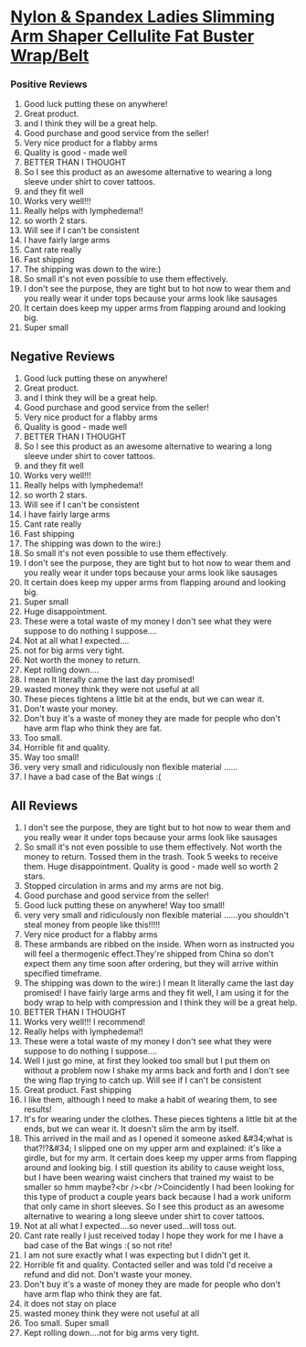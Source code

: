 # [Nylon &amp; Spandex Ladies Slimming Arm Shaper Cellulite Fat Buster Wrap/Belt](https://products.checkmycream.com/products/Nylon-and-Spandex-Ladies-Slimming-Arm-Shaper-Cellulite-Fat-Buster-WrapBelt.html)

### Positive Reviews

<ol>
      <li>Good luck putting these on anywhere!</li>
      <li>Great product.</li>
      <li>and I think they will be  a great help.</li>
      <li>Good purchase and good service from the seller!</li>
      <li>Very nice product for a flabby arms</li>
      <li>Quality is good - made well</li>
      <li>BETTER THAN I THOUGHT</li>
      <li>So I see this product as an awesome alternative to wearing a long sleeve under shirt to cover tattoos.</li>
      <li>and they fit well</li>
      <li>Works very well!!!</li>
      <li>Really helps with lymphedema!!</li>
      <li>so worth 2 stars.</li>
      <li>Will see if I can&#x27;t be consistent</li>
      <li>I have fairly large arms</li>
      <li>Cant rate really</li>
      <li>Fast shipping</li>
      <li>The shipping was down to the wire:)</li>
      <li>So small it&#x27;s not even possible to use them effectively.  </li>
      <li>I don&#x27;t see the purpose, they are tight but to hot now to wear them and you really wear it under tops because your arms look like sausages</li>
      <li>It certain does keep my upper arms from flapping around and looking big.  </li>
      <li>Super small</li>
</ol>


<h2>Negative Reviews</h2>
<ol>
<li> Good luck putting these on anywhere!</li>
<li> Great product.</li>
<li> and I think they will be  a great help.</li>
<li> Good purchase and good service from the seller!</li>
<li> Very nice product for a flabby arms</li>
<li> Quality is good - made well</li>
<li> BETTER THAN I THOUGHT</li>
<li> So I see this product as an awesome alternative to wearing a long sleeve under shirt to cover tattoos.</li>
<li> and they fit well</li>
<li> Works very well!!!</li>
<li> Really helps with lymphedema!!</li>
<li> so worth 2 stars.</li>
<li> Will see if I can&#x27;t be consistent</li>
<li> I have fairly large arms</li>
<li> Cant rate really</li>
<li> Fast shipping</li>
<li> The shipping was down to the wire:)</li>
<li> So small it&#x27;s not even possible to use them effectively.  </li>
<li> I don&#x27;t see the purpose, they are tight but to hot now to wear them and you really wear it under tops because your arms look like sausages</li>
<li> It certain does keep my upper arms from flapping around and looking big.  </li>
<li> Super small</li>
<li> Huge disappointment.  </li>
<li> These were a total waste of my money I don&#x27;t see what they were suppose to do nothing I suppose....</li>
<li> Not at all what I expected....</li>
<li> not for big arms very tight.</li>
<li> Not worth the money to return.  </li>
<li> Kept rolling down....</li>
<li> I mean It literally came the last day promised!  </li>
<li> wasted money think they were not useful at all</li>
<li> These pieces tightens a little bit at the ends, but we can wear it.</li>
<li> Don&#x27;t waste your money.</li>
<li> Don&#x27;t buy it&#x27;s a waste of money they are made for people who don&#x27;t have arm flap who think they are fat.</li>
<li> Too small.</li>
<li> Horrible fit and quality.</li>
<li> Way too small!</li>
<li> very very small and ridiculously non flexible material ......</li>
<li> I have a bad case of the Bat wings :(</li>
</ol>

<h2>All Reviews</h2>

<ol>
    <li> I don&#x27;t see the purpose, they are tight but to hot now to wear them and you really wear it under tops because your arms look like sausages</li>
    <li> So small it&#x27;s not even possible to use them effectively.  Not worth the money to return.  Tossed them in the trash.  Took 5 weeks to receive them.  Huge disappointment.  Quality is good - made well so worth 2 stars.</li>
    <li> Stopped circulation in arms and my arms are not big.</li>
    <li> Good purchase and good service from the seller!</li>
    <li> Good luck putting these on anywhere! Way too small!</li>
    <li> very very small and ridiculously non flexible material ......you shouldn&#x27;t steal money from people like this!!!!!</li>
    <li> Very nice product for a flabby arms</li>
    <li> These armbands are ribbed on the inside. When worn as instructed you will feel a thermogenic effect.They&#x27;re shipped from China so don&#x27;t expect them any time soon after ordering, but they will arrive within specified timeframe.</li>
    <li> The shipping was down to the wire:) I mean It literally came the last day promised!  I have fairly large arms and they fit well, I am using it for the body wrap to help with compression  and I think they will be  a great help.</li>
    <li> BETTER THAN I THOUGHT</li>
    <li> Works very well!!! I recommend!</li>
    <li> Really helps with lymphedema!!</li>
    <li> These were a total waste of my money I don&#x27;t see what they were suppose to do nothing I suppose....</li>
    <li> Well I just go mine, at first they looked too small but I put them on without a problem now I shake my arms back and forth and I don&#x27;t see the wing flap trying to catch up. Will see if I can&#x27;t be consistent</li>
    <li> Great product. Fast shipping</li>
    <li> I like them, although I need to make a habit of wearing them, to see results!</li>
    <li> It&#x27;s for wearing under the clothes. These pieces tightens a little bit at the ends, but we can wear it. It doesn&#x27;t slim the arm by itself.</li>
    <li> This arrived in the mail and as I opened it someone asked &amp;#34;what is that?!?&amp;#34;  I slipped one on my upper arm and explained: it&#x27;s like a girdle, but for my arm.  It certain does keep my upper arms from flapping around and looking big.  I still question its ability to cause weight loss, but I have been wearing waist cinchers that trained my waist to be smaller so hmm maybe?&lt;br /&gt;&lt;br /&gt;Coincidently I had been looking for this type of product a couple years back because I had a work uniform that only came in short sleeves. So I see this product as an awesome alternative to wearing a long sleeve under shirt to cover tattoos.</li>
    <li> Not at all what I expected....so never used...will toss out.</li>
    <li> Cant rate really I just received today I hope they work for me I have a bad case of the Bat wings :( so not rite!</li>
    <li> I am not sure exactly what I was expecting but I didn&#x27;t get it.</li>
    <li> Horrible fit and quality. Contacted seller and was told I&#x27;d receive a refund and did not. Don&#x27;t waste your money.</li>
    <li> Don&#x27;t buy it&#x27;s a waste of money they are made for people who don&#x27;t have arm flap who think they are fat.</li>
    <li> it does not stay on  place</li>
    <li> wasted money think they were not useful at all</li>
    <li> Too small. Super small</li>
    <li> Kept rolling down....not for big arms very tight.</li>
</ol>




